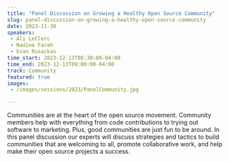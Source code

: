 ```yaml
---
title: "Panel Discussion on Growing a Healthy Open Source Community"
slug: panel-discussion-on-growing-a-healthy-open-source-community
date: 2023-11-30
speakers:
 - Ali LeClerc
 - Nadine Farah
 - Evan Rusackas
time_start: 2023-12-13T08:30:00-04:00
time_end: 2023-12-13T09:00:00-04:00
track: Community
featured: true
images:
 - /images/sessions/2023/PanelCommunity.jpg

---
```


Communities are at the heart of the open source movement. Community members help with everything from code contributions to trying out software to marketing. Plus, good communities are just fun to be around. In this panel discussion our experts will discuss strategies and tactics to build communities that are welcoming to all, promote collaborative work, and help make their open source projects a success.